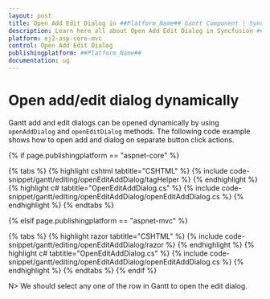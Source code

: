 ```yaml
---
layout: post
title: Open Add Edit Dialog in ##Platform_Name## Gantt Component | Syncfusion
description: Learn here all about Open Add Edit Dialog in Syncfusion ##Platform_Name## Gantt component of Syncfusion Essential JS 2 and more.
platform: ej2-asp-core-mvc
control: Open Add Edit Dialog
publishingplatform: ##Platform_Name##
documentation: ug
---
```



# Open add/edit dialog dynamically

Gantt add and edit dialogs can be opened dynamically by using `openAddDialog` and `openEditDialog` methods. The following code example shows how to open add and dialog on separate button click actions.

{% if page.publishingplatform == "aspnet-core" %}

{% tabs %}
{% highlight cshtml tabtitle="CSHTML" %}
{% include code-snippet/gantt/editing/openEditAddDialog/tagHelper %}
{% endhighlight %}
{% highlight c# tabtitle="OpenEditAddDialog.cs" %}
{% include code-snippet/gantt/editing/openEditAddDialog/openEditAddDialog.cs %}
{% endhighlight %}
{% endtabs %}

{% elsif page.publishingplatform == "aspnet-mvc" %}

{% tabs %}
{% highlight razor tabtitle="CSHTML" %}
{% include code-snippet/gantt/editing/openEditAddDialog/razor %}
{% endhighlight %}
{% highlight c# tabtitle="OpenEditAddDialog.cs" %}
{% include code-snippet/gantt/editing/openEditAddDialog/openEditAddDialog.cs %}
{% endhighlight %}
{% endtabs %}
{% endif %}



N> We should select any one of the row in Gantt to open the edit dialog.